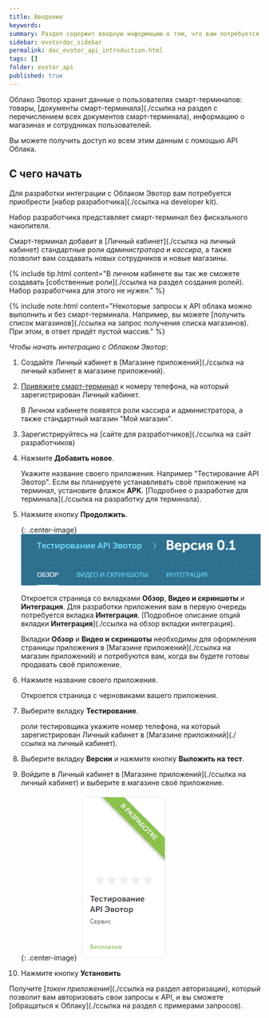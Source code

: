 ```yaml
---
title: Введение
keywords:
summary: Раздел содержит вводную информацию о том, что вам потребуется, чтобы начать использовать API Облака Эвотор.
sidebar: evotordoc_sidebar
permalink: doc_evotor_api_introduction.html
tags: []
folder: evotor_api
published: true
---
```


Облако Эвотор хранит данные о пользователях смарт-терминалов: товары, [документы смарт-терминала](./ссылка на раздел с перечислением всех документов смарт-терминала), информацию о магазинах и сотрудниках пользователей.

Вы можете получить доступ ко всем этим данным с помощью API Облака.

## С чего начать

Для разработки интеграции с Облаком Эвотор вам потребуется приобрести [набор разработчика](./ссылка на developer kit).

Набор разработчика представляет смарт-терминал без фискального накопителя.

Смарт-терминал добавит в [Личный кабинет](./ссылка на личный кабинет) стандартные роли *администратора* и *кассира*, а также позволит вам создавать новых сотрудников и новые магазины.

{% include tip.html content="В личном кабинете вы так же сможете создавать [собственные роли](./ссылка на раздел создания ролей). Набор разработчика для этого не нужен." %}

{% include note.html content="Некоторые запросы к API облака можно выполнить и без смарт-терминала. Например, вы можете [получить список магазинов](./ссылка на запрос получения списка магазинов). При этом, в ответ придёт пустой массив." %}

*Чтобы начать интеграцию с Облаком Эвотор*:

1. Создайте Личный кабинет в [Магазине приложений](./ссылка на личный кабинет в магазине приложений).
2. [Привяжите смарт-терминал](./http://wiki.evotor.ru/home/vvedenie/pervyj-zapusk) к номеру телефона, на который зарегистрирован Личный кабинет.

   В Личном кабинете появятся роли кассира и администратора, а также стандартный магазин "Мой магазин".

3. Зарегистрируйтесь на [сайте для разработчиков](./ссылка на сайт разработчиков)
4. Нажмите **Добавить новое**.

   Укажите название своего приложения. Например "Тестирование API Эвотор". Если вы планируете устанавливать своё приложение на терминал, установите флажок **APK**. [Подробнее о разработке для терминала](./ссылка на разработку для терминала).

5. Нажмите кнопку **Продолжить**.

   {: .center-image}
   ![](./images/app_creation.png)

   Откроется страница со вкладками **Обзор**, **Видео и скриншоты** и **Интеграция**. Для разработки приложения вам в первую очередь потребуется вкладка **Интеграция**. [Подробное описание опций вкладки **Интеграция**](./ссылка на обзор вкладки интеграция).

   Вкладки **Обзор** и **Видео и скриншоты** необходимы для оформления страницы приложения в [Магазине приложений](./ссылка на магазин приложений) и потребуются вам, когда вы будете готовы продавать своё приложение.

6. Нажмите название своего приложения.

   Откроется страница с черновиками вашего приложения.

7. Выберите вкладку **Тестирование**.

   роли тестировщика укажите номер телефона, на который зарегистрирован Личный кабинет в [Магазине приложений](./ссылка на личный кабинет).

8. Выберите вкладку **Версии** и нажмите кнопку **Выложить на тест**.

9. Войдите в Личный кабинет в [Магазине приложений](./ссылка на личный кабинет) и выберите в магазине своё приложение.

   {: .center-image}
   ![](./images/app_creation1.png)

10. Нажмите кнопку **Установить**

Получите [*токен приложения*](./ссылка на раздел авторизации), который позволит вам авторизовать свои запросы к API, и вы сможете [обращаться к Облаку](./ссылка на раздел с примерами запросов).
